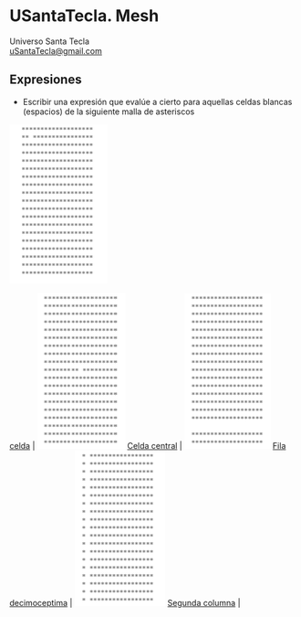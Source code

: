 # USantaTecla. Mesh
Universo Santa Tecla  
[uSantaTecla@gmail.com](mailto:uSantaTecla@gmail.com) 

## Expresiones

* Escribir una expresión que evalúe a cierto para aquellas celdas blancas (espacios) de la siguiente malla de asteriscos


![Celda](https://github.com/USantaTecla-mesh/requirements/blob/master/src/docs/asciidoc/images/malla1.png)

[celda](https://github.com/USantaTecla-mesh/javascript/blob/master/expresiones/celda/Celda.js)
|
![Celda central](https://github.com/USantaTecla-mesh/requirements/blob/master/src/docs/asciidoc/images/malla2.png)
[Celda central](https://github.com/USantaTecla-mesh/javascript/blob/master/expresiones/celdaCentral/Celda%20central.js)
|
![Fila decimoceptima](https://github.com/USantaTecla-mesh/requirements/blob/master/src/docs/asciidoc/images/malla3.png)
[Fila decimoceptima](https://github.com/USantaTecla-mesh/javascript/blob/master/expresiones/filaDecimoceptima/Fila%20decimoseptima.js)
|
![Segunda columna](https://github.com/USantaTecla-mesh/requirements/blob/master/src/docs/asciidoc/images/malla4.png)
[Segunda columna](https://github.com/USantaTecla-mesh/javascript/blob/master/expresiones/segundaColumna/Segunda%20columna.js)
|





